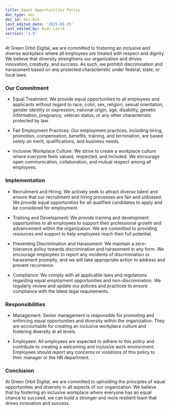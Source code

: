 ```yaml
---
title: Equal Opportunities Policy
doc_type: doc
doc_id: doc-615
last_edited_date: '2025-05-25'
last_edited_by: Ryan Laird
version: '1.0'
---
```


At Green Orbit Digital, we are committed to fostering an inclusive and diverse workplace where all employees are treated with respect and dignity. We believe that diversity strengthens our organization and drives innovation, creativity, and success. As such, we prohibit discrimination and harassment based on any protected characteristic under federal, state, or local laws.

### Our Commitment

- Equal Treatment: We provide equal opportunities to all employees and applicants without regard to race, color, sex, religion, sexual orientation, gender identity or expression, national origin, age, disability, genetic information, pregnancy, veteran status, or any other characteristic protected by law.

- Fair Employment Practices: Our employment practices, including hiring, promotion, compensation, benefits, training, and termination, are based solely on merit, qualifications, and business needs.

- Inclusive Workplace Culture: We strive to create a workplace culture where everyone feels valued, respected, and included. We encourage open communication, collaboration, and mutual respect among all employees.

### Implementation

- Recruitment and Hiring: We actively seek to attract diverse talent and ensure that our recruitment and hiring processes are fair and unbiased. We provide equal opportunities for all qualified candidates to apply and be considered for employment.

- Training and Development: We provide training and development opportunities to all employees to support their professional growth and advancement within the organization. We are committed to providing resources and support to help employees reach their full potential.

- Preventing Discrimination and Harassment: We maintain a zero-tolerance policy towards discrimination and harassment in any form. We encourage employees to report any incidents of discrimination or harassment promptly, and we will take appropriate action to address and prevent recurrence.

- Compliance: We comply with all applicable laws and regulations regarding equal employment opportunities and non-discrimination. We regularly review and update our policies and practices to ensure compliance with the latest legal requirements.

### Responsibilities

- Management: Senior management is responsible for promoting and enforcing equal opportunities and diversity within the organization. They are accountable for creating an inclusive workplace culture and fostering diversity at all levels.

- Employees: All employees are expected to adhere to this policy and contribute to creating a welcoming and inclusive work environment. Employees should report any concerns or violations of this policy to their manager or the HR department.

### Conclusion

At Green Orbit Digital, we are committed to upholding the principles of equal opportunities and diversity in all aspects of our organization. We believe that by fostering an inclusive workplace where everyone has an equal chance to succeed, we can build a stronger and more resilient team that drives innovation and success.
